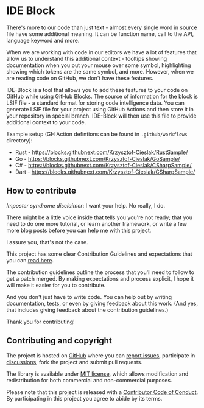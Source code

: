 # IDE Block

There's more to our code than just text - almost every single word in source file have some additional meaning. It can be function name, call to the API, language keyword and more.

When we are working with code in our editors we have a lot of features that allow us to understand this additional context - tooltips showing documentation when you put your mouse over some symbol, highlighting showing which tokens are the same symbol, and more. However, when we are reading code on GitHub, we don't have these features.

IDE-Block is a tool that allows you to add these features to your code on GitHub while using GitHub Blocks. The source of information for the block is LSIF file - a standard format for storing code intelligence data. You can generate LSIF file for your project using GitHub Actions and then store it in your repository in special branch. IDE-Block will then use this file to provide additional context to your code.

Example setup (GH Action defintions can be found in `.github/workflows` directory):
* Rust - https://blocks.githubnext.com/Krzysztof-Cieslak/RustSample/
* Go - https://blocks.githubnext.com/Krzysztof-Cieslak/GoSample/
* C# - https://blocks.githubnext.com/Krzysztof-Cieslak/CSharpSample/
* Dart - https://blocks.githubnext.com/Krzysztof-Cieslak/CSharpSample/

## How to contribute

_Imposter syndrome disclaimer_: I want your help. No really, I do.

There might be a little voice inside that tells you you're not ready; that you need to do one more tutorial, or learn another framework, or write a few more blog posts before you can help me with this project.

I assure you, that's not the case.

This project has some clear Contribution Guidelines and expectations that you can [read here](CONTRIBUTING.md).

The contribution guidelines outline the process that you'll need to follow to get a patch merged. By making expectations and process explicit, I hope it will make it easier for you to contribute.

And you don't just have to write code. You can help out by writing documentation, tests, or even by giving feedback about this work. (And yes, that includes giving feedback about the contribution guidelines.)

Thank you for contributing!

## Contributing and copyright

The project is hosted on [GitHub](https://github.com/Krzysztof-Cieslak/IDE-block) where you can [report issues](https://github.com/Krzysztof-Cieslak/IDE-block/issues), participate in [discussions](https://github.com/Krzysztof-Cieslak/IDE-block/discussions), fork
the project and submit pull requests.

The library is available under [MIT license](LICENSE.md), which allows modification and redistribution for both commercial and non-commercial purposes.

Please note that this project is released with a [Contributor Code of Conduct](CODE_OF_CONDUCT.md). By participating in this project you agree to abide by its terms.